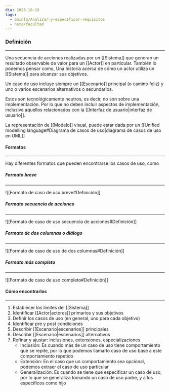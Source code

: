 ```yaml
---
dia: 2023-10-19
tags:
  - aninfo/Analizar-y-especificar-requisitos
  - nota/facultad
---
```

### Definición
---
Una secuencia de acciones realizadas por un [[Sistema]] que generan un resultado observable de valor para un [[Actor]] en particular. También lo podemos pensar como, Una historia acerca de cómo un actor utiliza un [[Sistema]] para alcanzar sus objetivos. 

Un caso de uso incluye siempre un [[Escenario]] principal (o camino feliz) y uno o varios escenarios alternativos o secundarios.

Estos son tecnológicamente neutros, es decir, no son sobre una implementación. Por lo que no deben incluir aspectos de implementación, inclusive aquellos relacionados con la [[Interfaz de usuario|interfaz de usuario]].

La representación de [[Modelo]] visual, puede estar dada por un [[Unified modelling language#Diagrama de casos de uso|diagrama de casos de uso en UML]] 

#### Formatos
---
Hay diferentes formatos que pueden encontrarse los casos de uso, como

##### Formato breve
---
![[Formato de caso de uso breve#Definición]]

##### Formato secuencia de acciones
---
![[Formato de caso de uso secuencia de acciones#Definición]]

##### Formato de dos columnas o diálogo
---
![[Formato de caso de uso de dos columnas#Definición]]

##### Formato más completo
---
![[Formato de caso de uso completo#Definición]]

#### Cómo encontrarlos
---
1. Establecer los límites del [[Sistema]]
2. Identificar [[Actor|actores]] primarios y sus objetivos
3. Definir los casos de uso (en general, uno para cada objetivo)
4. Identificar pre y post condiciones
5. Describir [[Escenario|escenarios]] principales
6. Describir [[Escenario|escenarios]] alternativos
7. Refinar y ajustar: inclusiones, extensiones, especializaciones
	* Inclusión: Es cuando más de un caso de uso tiene comportamiento que se repite, por lo que podemos llamarlo caso de uso base a este comportamiento repetido
	* Extensión: En el caso que un comportamiento sea opcional, podemos extraer el caso de uso particular
	* Generalización: Es cuando se tiene que especificar un caso de uso, por lo que se generaliza tomando un caso de uso padre, y a los específicos como hijo 